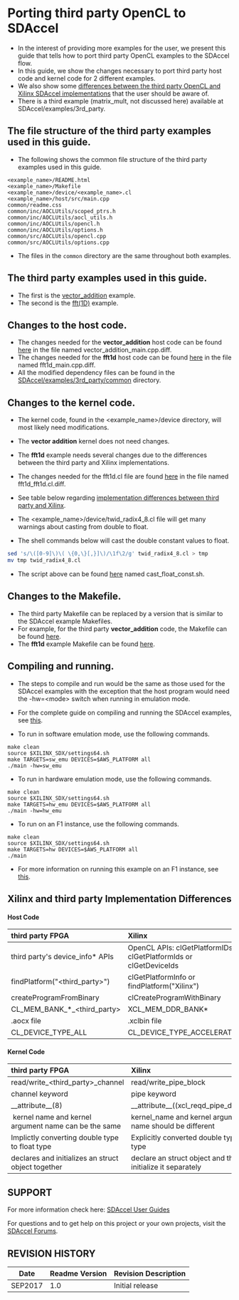 # Porting third party OpenCL to SDAccel
* In the interest of providing more examples for the user, we present this guide that tells how to port third party OpenCL examples to the SDAccel flow.
* In this guide, we show the changes necessary to port third party host code and kernel code for 2 different examples.
* We also show some [differences between the third party OpenCL and Xilinx SDAccel implementations](#xilinx-and-third-party-implementation-differences) that the user should be aware of.
* There is a third example (matrix_mult, not discussed here) available at SDAccel/examples/3rd_party.

## The file structure of the third party examples used in this guide.
 * The following shows the common file structure of the third party examples used in this guide.
```
<example_name>/README.html
<example_name>/Makefile
<example_name>/device/<example_name>.cl
<example_name>/host/src/main.cpp
common/readme.css
common/inc/AOCLUtils/scoped_ptrs.h
common/inc/AOCLUtils/aocl_utils.h
common/inc/AOCLUtils/opencl.h
common/inc/AOCLUtils/options.h
common/src/AOCLUtils/opencl.cpp
common/src/AOCLUtils/options.cpp
```
* The files in the `common` directory are the same throughout both examples.

## The third party examples used in this guide.
  * The first is the [vector_addition](https://www.altera.com/support/support-resources/design-examples/design-software/opencl/vector-addition.html) example.
  * The second is the [fft(1D)](https://www.altera.com/support/support-resources/design-examples/design-software/opencl/fft-1d.html) example.

## Changes to the host code.

 * The changes needed for the **vector_addition** host code can be found [here](../examples/3rd_party/vector_addition) in the file named vector_addition_main.cpp.diff.
 * The changes needed for the **fft1d** host code can be found [here](../examples/3rd_party/fft1d) in the file named fft1d_main.cpp.diff.
 * All the modified dependency files can be found in the [SDAccel/examples/3rd_party/common](../examples/3rd_party/common) directory.

## Changes to the kernel code.

* The kernel code, found in the &lt;example_name>/device directory, will most likely need modifications.
* The **vector addition** kernel does not need changes.
* The **fft1d** example needs several changes due to the differences between the third party and Xilinx implementations.
* The changes needed for the fft1d.cl file are found [here](../examples/3rd_party/fft1d) in the file named fft1d_fft1d.cl.diff.
* See table below regarding [implementation differences between third party and Xilinx](#xilinx-and-third-party-implementation-differences).

* The &lt;example_name>/device/twid_radix4_8.cl file will get many warnings about casting from double to float.
* The shell commands below will cast the double constant values to float.

```sh
sed 's/\([0-9]\)\( \{0,\}[,}]\)/\1f\2/g' twid_radix4_8.cl > tmp
mv tmp twid_radix4_8.cl
```
* The script above can be found [here](../examples/3rd_party/fft1d) named cast_float_const.sh.

## Changes to the Makefile.

* The third party Makefile can be replaced by a version that is similar to the SDAccel example Makefiles.
* For example, for the third party **vector_addition** code, the Makefile can be found [here](../examples/3rd_party/vector_addition).
* The **fft1d** example Makefile can be found [here](../examples/3rd_party/fft1d).  


## Compiling and running.
* The steps to compile and run would be the same as those used for the SDAccel examples with the exception that the host program would need the -hw=&lt;mode> switch when running in emulation mode.
* For the complete guide on compiling and running the SDAccel examples, see [this](../README.md).

* To run in software emulation mode, use the following commands.
 ```
make clean
source $XILINX_SDX/settings64.sh
make TARGETS=sw_emu DEVICES=$AWS_PLATFORM all
./main -hw=sw_emu
```

* To run in hardware emulation mode, use the following commands.
 ```
make clean
source $XILINX_SDX/settings64.sh
make TARGETS=hw_emu DEVICES=$AWS_PLATFORM all
./main -hw=hw_emu
```

* To run on an F1 instance, use the following commands.
 ```
make clean
source $XILINX_SDX/settings64.sh
make TARGETS=hw DEVICES=$AWS_PLATFORM all
./main
```

* For more information on running this example on an F1 instance, see [this](../README.md#run-the-fpga-accelerated-application-on-f1).


## Xilinx and third party Implementation Differences
#### Host Code
| third party FPGA     | Xilinx     |
| :------------- | :------------- |
| third party's device_info* APIs | OpenCL APIs: clGetPlatformIDs or clGetPlatformIds or clGetDeviceIds |
| findPlatform("&lt;third_party>") | clGetPlatformInfo or findPlatform("Xilinx") |
| createProgramFromBinary | clCreateProgramWithBinary |
| CL_MEM_BANK_*_&lt;third_party> | XCL_MEM_DDR_BANK* |
| .aocx file | .xclbin file |
| CL_DEVICE_TYPE_ALL | CL_DEVICE_TYPE_ACCELERATOR |

#### Kernel Code
| third party FPGA | Xilinx |
| :------------- | :------------- |
| read/write_&lt;third_party>_channel | read/write_pipe_block |
| channel  keyword | pipe keyword |
| \_\_attribute__(8) | \_\_attribute__((xcl_reqd_pipe_depth(16))) |
| kernel name and kernel argument name can be the same | kernel_name and kernel arguments' name should be different |
| Implictly converting double type to float type | Explicitly converted double type to float type |
| declares and initializes an struct object together | declare an struct object and then initialize it separately |

## SUPPORT
For more information check here:
[SDAccel User Guides][]

For questions and to get help on this project or your own projects, visit the [SDAccel Forums][].

## REVISION HISTORY

Date    | Readme Version | Revision Description
--------|----------------|-------------------------
SEP2017 | 1.0            | Initial release



[SDAccel Forums]: https://forums.xilinx.com/t5/SDAccel/bd-p/SDx
[SDAccel User Guides]: http://www.xilinx.com/support/documentation-navigation/development-tools/software-development/sdaccel.html?resultsTablePreSelect=documenttype:SeeAll#documentation
